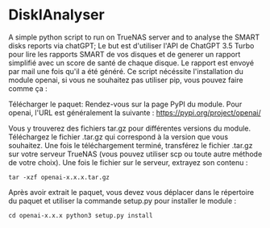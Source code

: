 # DiskIAnalyser
A simple python script to run on TrueNAS server and to analyse the SMART  disks reports via chatGPT;
Le but est d'utiliser l'API de ChatGPT 3.5 Turbo pour lire les rapports SMART de vos disques et de generer un rapport simplifié avec un score de santé de chaque disque. Le rapport est envoyé par mail une fois qu'il a été généré.
Ce script nécéssite l'installation du module openai, si vous ne souhaitez pas utiliser pip, vous pouvez faire comme ça : 

Télécharger le paquet:
Rendez-vous sur la page PyPI du module. Pour openai, l'URL est généralement la suivante :
https://pypi.org/project/openai/

Vous y trouverez des fichiers tar.gz pour différentes versions du module. Téléchargez le fichier .tar.gz qui correspond à la version que vous souhaitez.
Une fois le téléchargement terminé, transférez le fichier .tar.gz sur votre serveur TrueNAS (vous pouvez utiliser scp ou toute autre méthode de votre choix). Une fois le fichier sur le serveur, extrayez son contenu :

<code>tar -xzf openai-x.x.x.tar.gz</code>

Après avoir extrait le paquet, vous devez vous déplacer dans le répertoire du paquet et utiliser la commande setup.py pour installer le module :

<code>cd openai-x.x.x
python3 setup.py install</code>
